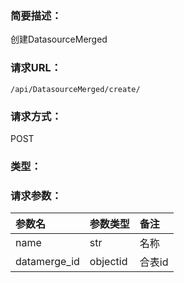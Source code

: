 ### **简要描述：**

创建DatasourceMerged

### **请求URL：**

`/api/DatasourceMerged/create/`

### **请求方式：**

POST

### **类型：**


### **请求参数：**

|参数名|参数类型|备注|
|:--|:--|:--|
|name|str|名称|
|datamerge_id|objectid|合表id|
